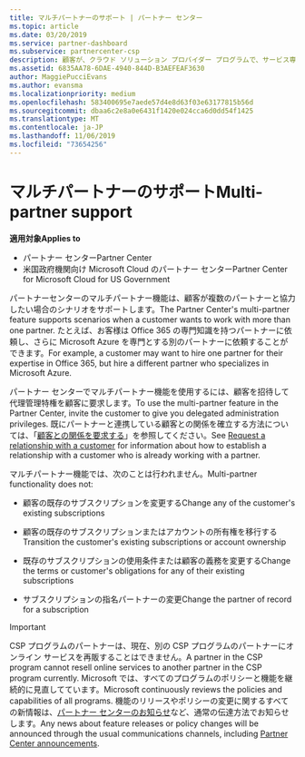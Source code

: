 ```yaml
---
title: マルチパートナーのサポート | パートナー センター
ms.topic: article
ms.date: 03/20/2019
ms.service: partner-dashboard
ms.subservice: partnercenter-csp
description: 顧客が、クラウド ソリューション プロバイダー プログラムで、サービス専門分野の異なる複数のパートナーとの連携を求める場合があります。
ms.assetid: 6835AA78-6DAE-4940-844D-B3AEFEAF3630
author: MaggiePucciEvans
ms.author: evansma
ms.localizationpriority: medium
ms.openlocfilehash: 583400695e7aede57d4e8d63f03e63177815b56d
ms.sourcegitcommit: dbaa6c2e8a0e6431f1420e024cca6d0dd54f1425
ms.translationtype: MT
ms.contentlocale: ja-JP
ms.lasthandoff: 11/06/2019
ms.locfileid: "73654256"
---
```

# <a name="multi-partner-support"></a><span data-ttu-id="761a1-103">マルチパートナーのサポート</span><span class="sxs-lookup"><span data-stu-id="761a1-103">Multi-partner support</span></span>

<span data-ttu-id="761a1-104">**適用対象**</span><span class="sxs-lookup"><span data-stu-id="761a1-104">**Applies to**</span></span>

-  <span data-ttu-id="761a1-105">パートナー センター</span><span class="sxs-lookup"><span data-stu-id="761a1-105">Partner Center</span></span>
-  <span data-ttu-id="761a1-106">米国政府機関向け Microsoft Cloud のパートナー センター</span><span class="sxs-lookup"><span data-stu-id="761a1-106">Partner Center for Microsoft Cloud for US Government</span></span>

<span data-ttu-id="761a1-107">パートナーセンターのマルチパートナー機能は、顧客が複数のパートナーと協力したい場合のシナリオをサポートします。</span><span class="sxs-lookup"><span data-stu-id="761a1-107">The Partner Center's multi-partner feature supports scenarios when a customer wants to work with more than one partner.</span></span> <span data-ttu-id="761a1-108">たとえば、お客様は Office 365 の専門知識を持つパートナーに依頼し、さらに Microsoft Azure を専門とする別のパートナーに依頼することができます。</span><span class="sxs-lookup"><span data-stu-id="761a1-108">For example, a customer may want to hire one partner for their expertise in Office 365, but hire a different partner who specializes in Microsoft Azure.</span></span>

<span data-ttu-id="761a1-109">パートナー センターでマルチパートナー機能を使用するには、顧客を招待して代理管理特権を顧客に要求します。</span><span class="sxs-lookup"><span data-stu-id="761a1-109">To use the multi-partner feature in the Partner Center, invite the customer to give you delegated administration privileges.</span></span> <span data-ttu-id="761a1-110">既にパートナーと連携している顧客との関係を確立する方法については、「[顧客との関係を要求する](request-a-relationship-with-a-customer.md)」を参照してください。</span><span class="sxs-lookup"><span data-stu-id="761a1-110">See [Request a relationship with a customer](request-a-relationship-with-a-customer.md) for information about how to establish a relationship with a customer who is already working with a partner.</span></span>

<span data-ttu-id="761a1-111">マルチパートナー機能では、次のことは行われません。</span><span class="sxs-lookup"><span data-stu-id="761a1-111">Multi-partner functionality does not:</span></span>

- <span data-ttu-id="761a1-112">顧客の既存のサブスクリプションを変更する</span><span class="sxs-lookup"><span data-stu-id="761a1-112">Change any of the customer's existing subscriptions</span></span>

- <span data-ttu-id="761a1-113">顧客の既存のサブスクリプションまたはアカウントの所有権を移行する</span><span class="sxs-lookup"><span data-stu-id="761a1-113">Transition the customer's existing subscriptions or account ownership</span></span>

- <span data-ttu-id="761a1-114">既存のサブスクリプションの使用条件または顧客の義務を変更する</span><span class="sxs-lookup"><span data-stu-id="761a1-114">Change the terms or customer's obligations for any of their existing subscriptions</span></span>

- <span data-ttu-id="761a1-115">サブスクリプションの指名パートナーの変更</span><span class="sxs-lookup"><span data-stu-id="761a1-115">Change the partner of record for a subscription</span></span>

> [!IMPORTANT]  
> <span data-ttu-id="761a1-116">CSP プログラムのパートナーは、現在、別の CSP プログラムのパートナーにオンライン サービスを再販することはできません。</span><span class="sxs-lookup"><span data-stu-id="761a1-116">A partner in the CSP program cannot resell online services to another partner in the CSP program currently.</span></span> <span data-ttu-id="761a1-117">Microsoft では、すべてのプログラムのポリシーと機能を継続的に見直してています。</span><span class="sxs-lookup"><span data-stu-id="761a1-117">Microsoft continuously reviews the policies and capabilities of all programs.</span></span> <span data-ttu-id="761a1-118">機能のリリースやポリシーの変更に関するすべての新情報は、[パートナー センターのお知らせ](https://partner.microsoft.com/pcv/announcements)など、通常の伝達方法でお知らせします。</span><span class="sxs-lookup"><span data-stu-id="761a1-118">Any news about feature releases or policy changes will be announced through the usual communications channels, including [Partner Center announcements](https://partner.microsoft.com/pcv/announcements).</span></span>